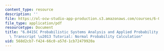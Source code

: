```yaml
---
content_type: resource
description: ''
file: https://ol-ocw-studio-app-production.s3.amazonaws.com/courses/6-041sc-probabilistic-systems-analysis-and-applied-probability-fall-2013/568d2cb7f42466c0a57d1cb72479920a_MIT6_041SCF13_Normal_Probability_Calculation_300k.pdf
file_type: application/pdf
resourcetype: Document
title: "6.041SC Probabilistic Systems Analysis and Applied Probability, Fall 2013\
  \ Transcript \u2013 Tutorial: Normal Probability Calculation"
uid: 568d2cb7-f424-66c0-a57d-1cb72479920a
---
```

